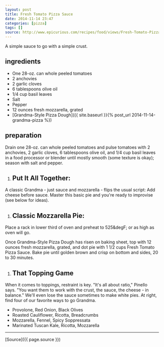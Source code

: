 ```yaml
---
layout: post
title: Fresh Tomato Pizza Sauce
date: 2014-11-14 23:47
categories: [pizza]
tags: []
source: http://www.epicurious.com/recipes/food/views/Fresh-Tomato-Pizza-Sauce-51252580
---
```

A simple sauce to go with a simple crust.

ingredients
-----------

-   One 28-oz. can whole peeled tomatoes
-   2 anchovies
-   2 garlic cloves
-   6 tablespoons olive oil
-   1/4 cup basil leaves
-   Salt
-   Pepper
-   12 ounces fresh mozzarella, grated
-   [Grandma-Style Pizza Dough]({{ site.baseurl }}{% post_url 2014-11-14-grandma-pizza %})

preparation
-----------

Drain one 28-oz. can whole peeled tomatoes and pulse tomatoes with 2
anchovies, 2 garlic cloves, 6 tablespoons olive oil, and 1/4 cup basil
leaves in a food processor or blender until mostly smooth (some texture
is okay); season with salt and pepper.

1. ## Put It All Together:

A classic Grandma - just sauce and mozzarella - flips the usual script:
Add cheese before sauce. Master this basic pie and you're ready to
improvise (see below for ideas).

1. ## Classic Mozzarella Pie:

Place a rack in lower third of oven and preheat to 525&degF; or as high
as oven will go.

Once Grandma-Style Pizza Dough has risen on baking sheet, top with 12
ounces fresh mozzarella, grated, and dot pie with 1 1/2 cups Fresh
Tomato Pizza Sauce. Bake pie until golden brown and crisp on bottom and
sides, 20 to 30 minutes.

1. ## That Topping Game

When it comes to toppings, restraint is key. "It's all about ratio,"
Pinello says. "You want them to work with the crust, the sauce, the
cheese - in balance." We'll even lose the sauce sometimes to make white
pies. At right, find four of our favorite ways to go Grandma.

-   Provolone, Red Onion, Black Olives
-   Roasted Cauliflower, Ricotta, Breadcrumbs
-   Mozzarella, Fennel, Spicy Soppressata
-   Marinated Tuscan Kale, Ricotta, Mozzarella





*******

[Source]({{ page.source }})
